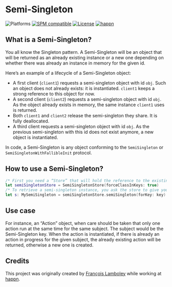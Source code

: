 # Semi-Singleton
![Platforms](https://img.shields.io/badge/platform-macOS%20|%20iOS%20|%20tvOS%20|%20watchOS%20|%20Linux-lightgrey.svg?style=flat) [![SPM compatible](https://img.shields.io/badge/SPM-compatible-E05C43.svg?style=flat)](https://swift.org/package-manager/) [![License](https://img.shields.io/github/license/Frizlab/SemiSingleton.svg?style=flat)](License.txt) [![happn](https://img.shields.io/badge/from-happn-0087B4.svg?style=flat)](https://happn.com)

## What is a Semi-Singleton?
You all know the Singleton pattern.
A Semi-Singleton will be an object that will be returned as an already existing instance or a new one depending on whether there was already an instance in memory for the given id.

Here’s an example of a lifecycle of a Semi-Singleton object:
- A first client (`client1`) requests a semi-singleton object with id `obj`. Such an object does not already exists: it is instantiated. `client1` keeps a strong reference to this object for now.
- A second client (`client2`) requests a semi-singleton object with id `obj`. As the object already exists in memory, the same instance `client1` uses is returned.
- Both `client1` and `client2` release the semi-singleton they share. It is fully deallocated.
- A third client requests a semi-singleton object with id `obj`. As the previous semi-singleton with this id does not exist anymore, a new object is instantiated.

In code, a Semi-Singleton is any object conforming to the `SemiSingleton` or `SemiSingletonWithFallibleInit` protocol.

## How to use a Semi-Singleton?
```swift
/* First you need a “Store” that will hold the reference to the existing semi-singletons. */
let semiSingletonStore = SemiSingletonStore(forceClassInKeys: true)
/* To retrieve a semi-singleton instance, you ask the store to give you one. */
let s: MySemiSingleton = semiSingletonStore.semiSingleton(forKey: key)
```

## Use case
For instance, an “Action” object, when care should be taken that only one action run at the same time for the same subject.
The subject would be the Semi-Singleton key.
When the action is instantiated, if there is already an action in progress for the given subject, the already existing action will be returned, otherwise a new one is created.

## Credits
This project was originally created by [François Lamboley](https://github.com/Frizlab) while working at [happn](https://happn.com).
